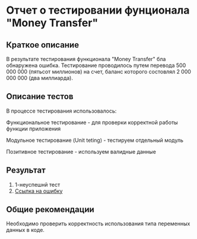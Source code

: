 # Отчет о тестировании фунционала "Money Transfer" #
## Краткое описание ##

В результате тестирования функционала "Money Transfer" бла обнаружена ошибка. Тестирование проводилось путем перевода 500 000 000 (пятьсот миллионов) на счет, баланс которого состовлял 2 000 000 000 (два миллиарда).

## Описание тестов ##

В процессе тестирования использовалось:

Функциональное тестирование - для проверки корректной работы функции приложения

Модульное тестирование (Unit teting) - тестируем отдельный модуль

Позитивное тестирование - используем валидные данные

## Результат

1. 1-неуспешнй тест
2. [Ссылка на ошибку](https://github.com/SergeyQA13/Start-java-1.2/issues/1)

## Общие рекомендации ##

Необходимо проверить корректность использования типа переменных данных в коде.